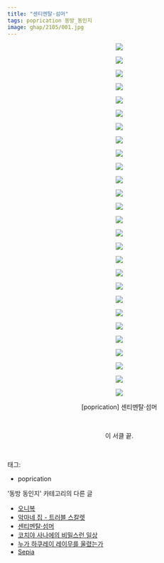 ```yaml
---
title: "센티멘탈·섬머"
tags: poprication 동방_동인지
image: ghap/2105/001.jpg
---
```

<div class="article">
<p style="text-align: center; clear: none; float: none;"><img src="{{ site.nasurl }}/ghap/2105/001.jpg"/></p>
<p style="text-align: center; clear: none; float: none;"><img src="{{ site.nasurl }}/ghap/2105/002.jpg"/></p>
<p style="text-align: center; clear: none; float: none;"><img src="{{ site.nasurl }}/ghap/2105/003.jpg"/></p>
<p style="text-align: center; clear: none; float: none;"><img src="{{ site.nasurl }}/ghap/2105/004.jpg"/></p>
<p style="text-align: center; clear: none; float: none;"><img src="{{ site.nasurl }}/ghap/2105/005.jpg"/></p>
<p style="text-align: center; clear: none; float: none;"><img src="{{ site.nasurl }}/ghap/2105/006.jpg"/></p>
<p style="text-align: center; clear: none; float: none;"><img src="{{ site.nasurl }}/ghap/2105/007.jpg"/></p>
<p style="text-align: center; clear: none; float: none;"><img src="{{ site.nasurl }}/ghap/2105/008.jpg"/></p>
<p style="text-align: center; clear: none; float: none;"><img src="{{ site.nasurl }}/ghap/2105/009.jpg"/></p>
<p style="text-align: center; clear: none; float: none;"><img src="{{ site.nasurl }}/ghap/2105/010.jpg"/></p>
<p style="text-align: center; clear: none; float: none;"><img src="{{ site.nasurl }}/ghap/2105/011.jpg"/></p>
<p style="text-align: center; clear: none; float: none;"><img src="{{ site.nasurl }}/ghap/2105/012.jpg"/></p>
<p style="text-align: center; clear: none; float: none;"><img src="{{ site.nasurl }}/ghap/2105/013.jpg"/></p>
<p style="text-align: center; clear: none; float: none;"><img src="{{ site.nasurl }}/ghap/2105/014.jpg"/></p>
<p style="text-align: center; clear: none; float: none;"><img src="{{ site.nasurl }}/ghap/2105/015.jpg"/></p>
<p style="text-align: center; clear: none; float: none;"><img src="{{ site.nasurl }}/ghap/2105/016.jpg"/></p>
<p style="text-align: center; clear: none; float: none;"><img src="{{ site.nasurl }}/ghap/2105/017.jpg"/></p>
<p style="text-align: center; clear: none; float: none;"><img src="{{ site.nasurl }}/ghap/2105/018.jpg"/></p>
<p style="text-align: center; clear: none; float: none;"><img src="{{ site.nasurl }}/ghap/2105/019.jpg"/></p>
<p style="text-align: center; clear: none; float: none;"><img src="{{ site.nasurl }}/ghap/2105/020.jpg"/></p>
<p style="text-align: center; clear: none; float: none;"><img src="{{ site.nasurl }}/ghap/2105/021.jpg"/></p>
<p style="text-align: center; clear: none; float: none;"><img src="{{ site.nasurl }}/ghap/2105/022.jpg"/></p>
<p style="text-align: center; clear: none; float: none;"><img src="{{ site.nasurl }}/ghap/2105/023.jpg"/></p>
<p style="text-align: center; clear: none; float: none;"><img src="{{ site.nasurl }}/ghap/2105/024.jpg"/></p>
<p style="text-align: center; clear: none; float: none;"><img src="{{ site.nasurl }}/ghap/2105/025.jpg"/></p>
<p style="text-align: center; clear: none; float: none;"><img src="{{ site.nasurl }}/ghap/2105/026.jpg"/></p>
<p style="text-align: center; clear: none; float: none;"><img src="{{ site.nasurl }}/ghap/2105/027.jpg"/></p>
<p style="text-align: center; clear: none; float: none;">[poprication] 센티멘탈·섬머</p>
<p style="text-align: center; clear: none; float: none;"><br/></p>
<p style="text-align: center; clear: none; float: none;">이 서클 끝.</p>
<p><br/></p>
</div><div class="tagTrail">
<p>태그: </p>
<ul>
<li>poprication</li>
</ul>
</div><div class="another">
<p>'동방 동인지' 카테고리의 다른 글</p>
<ul>
<li><a href="/2016-09-11-ghap_2109">오니복</a></li>
<li><a href="/2016-09-11-ghap_2106">악마네 집 - 트러블 스칼렛</a></li>
<li><a href="/2016-09-11-ghap_2105">센티멘탈·섬머</a></li>
<li><a href="/2016-09-11-ghap_2104">코치야 사나에의 비밀스런 일상</a></li>
<li><a href="/2016-09-11-ghap_2102">누가 하쿠레이 레이무를 울렸는가</a></li>
<li><a href="/2016-09-11-ghap_2100">Sepia</a></li>
</ul>
</div><div class="cb_module cb_fluid">
<div class="cb_wrt cb_profile">
</div><!-- commentList close -->
</div>